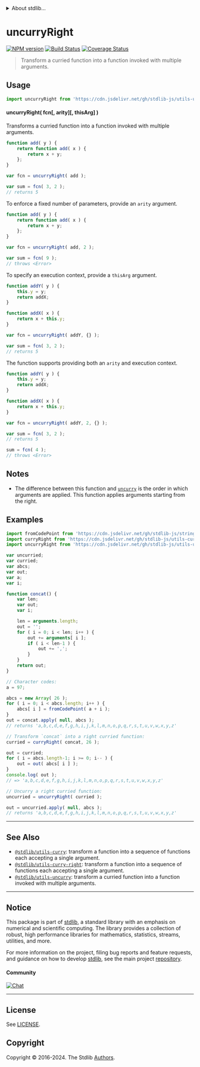 <!--

@license Apache-2.0

Copyright (c) 2018 The Stdlib Authors.

Licensed under the Apache License, Version 2.0 (the "License");
you may not use this file except in compliance with the License.
You may obtain a copy of the License at

   http://www.apache.org/licenses/LICENSE-2.0

Unless required by applicable law or agreed to in writing, software
distributed under the License is distributed on an "AS IS" BASIS,
WITHOUT WARRANTIES OR CONDITIONS OF ANY KIND, either express or implied.
See the License for the specific language governing permissions and
limitations under the License.

-->


<details>
  <summary>
    About stdlib...
  </summary>
  <p>We believe in a future in which the web is a preferred environment for numerical computation. To help realize this future, we've built stdlib. stdlib is a standard library, with an emphasis on numerical and scientific computation, written in JavaScript (and C) for execution in browsers and in Node.js.</p>
  <p>The library is fully decomposable, being architected in such a way that you can swap out and mix and match APIs and functionality to cater to your exact preferences and use cases.</p>
  <p>When you use stdlib, you can be absolutely certain that you are using the most thorough, rigorous, well-written, studied, documented, tested, measured, and high-quality code out there.</p>
  <p>To join us in bringing numerical computing to the web, get started by checking us out on <a href="https://github.com/stdlib-js/stdlib">GitHub</a>, and please consider <a href="https://opencollective.com/stdlib">financially supporting stdlib</a>. We greatly appreciate your continued support!</p>
</details>

# uncurryRight

[![NPM version][npm-image]][npm-url] [![Build Status][test-image]][test-url] [![Coverage Status][coverage-image]][coverage-url] <!-- [![dependencies][dependencies-image]][dependencies-url] -->

> Transform a curried function into a function invoked with multiple arguments.

<!-- Section to include introductory text. Make sure to keep an empty line after the intro `section` element and another before the `/section` close. -->

<section class="intro">

</section>

<!-- /.intro -->

<!-- Package usage documentation. -->



<section class="usage">

## Usage

```javascript
import uncurryRight from 'https://cdn.jsdelivr.net/gh/stdlib-js/utils-uncurry-right@deno/mod.js';
```

#### uncurryRight( fcn\[, arity]\[, thisArg] )

Transforms a curried function into a function invoked with multiple arguments.

<!-- eslint-disable no-restricted-syntax -->

```javascript
function add( y ) {
    return function add( x ) {
        return x + y;
    };
}

var fcn = uncurryRight( add );

var sum = fcn( 3, 2 );
// returns 5
```

To enforce a fixed number of parameters, provide an `arity` argument.

<!-- run throws: true -->

<!-- eslint-disable no-restricted-syntax -->

```javascript
function add( y ) {
    return function add( x ) {
        return x + y;
    };
}

var fcn = uncurryRight( add, 2 );

var sum = fcn( 9 );
// throws <Error>
```

To specify an execution context, provide a `thisArg` argument.

<!-- eslint-disable no-invalid-this -->

```javascript
function addY( y ) {
    this.y = y;
    return addX;
}

function addX( x ) {
    return x + this.y;
}

var fcn = uncurryRight( addY, {} );

var sum = fcn( 3, 2 );
// returns 5
```

The function supports providing both an `arity` and execution context.

<!-- run throws: true -->

<!-- eslint-disable no-invalid-this -->

```javascript
function addY( y ) {
    this.y = y;
    return addX;
}

function addX( x ) {
    return x + this.y;
}

var fcn = uncurryRight( addY, 2, {} );

var sum = fcn( 3, 2 );
// returns 5

sum = fcn( 4 );
// throws <Error>
```

</section>

<!-- /.usage -->

<!-- Package usage notes. Make sure to keep an empty line after the `section` element and another before the `/section` close. -->

<section class="notes">

## Notes

-   The difference between this function and [`uncurry`][@stdlib/utils/uncurry] is the order in which arguments are applied. This function applies arguments starting from the right.

</section>

<!-- /.notes -->

<!-- Package usage examples. -->

<section class="examples">

## Examples

<!-- eslint no-undef: "error" -->

```javascript
import fromCodePoint from 'https://cdn.jsdelivr.net/gh/stdlib-js/string-from-code-point@deno/mod.js';
import curryRight from 'https://cdn.jsdelivr.net/gh/stdlib-js/utils-curry-right@deno/mod.js';
import uncurryRight from 'https://cdn.jsdelivr.net/gh/stdlib-js/utils-uncurry-right@deno/mod.js';

var uncurried;
var curried;
var abcs;
var out;
var a;
var i;

function concat() {
    var len;
    var out;
    var i;

    len = arguments.length;
    out = '';
    for ( i = 0; i < len; i++ ) {
        out += arguments[ i ];
        if ( i < len-1 ) {
            out += ',';
        }
    }
    return out;
}

// Character codes:
a = 97;

abcs = new Array( 26 );
for ( i = 0; i < abcs.length; i++ ) {
    abcs[ i ] = fromCodePoint( a + i );
}
out = concat.apply( null, abcs );
// returns 'a,b,c,d,e,f,g,h,i,j,k,l,m,n,o,p,q,r,s,t,u,v,w,x,y,z'

// Transform `concat` into a right curried function:
curried = curryRight( concat, 26 );

out = curried;
for ( i = abcs.length-1; i >= 0; i-- ) {
    out = out( abcs[ i ] );
}
console.log( out );
// => 'a,b,c,d,e,f,g,h,i,j,k,l,m,n,o,p,q,r,s,t,u,v,w,x,y,z'

// Uncurry a right curried function:
uncurried = uncurryRight( curried );

out = uncurried.apply( null, abcs );
// returns 'a,b,c,d,e,f,g,h,i,j,k,l,m,n,o,p,q,r,s,t,u,v,w,x,y,z'
```

</section>

<!-- /.examples -->

<!-- Section to include cited references. If references are included, add a horizontal rule *before* the section. Make sure to keep an empty line after the `section` element and another before the `/section` close. -->

<section class="references">

</section>

<!-- /.references -->

<!-- Section for related `stdlib` packages. Do not manually edit this section, as it is automatically populated. -->

<section class="related">

* * *

## See Also

-   <span class="package-name">[`@stdlib/utils-curry`][@stdlib/utils/curry]</span><span class="delimiter">: </span><span class="description">transform a function into a sequence of functions each accepting a single argument.</span>
-   <span class="package-name">[`@stdlib/utils-curry-right`][@stdlib/utils/curry-right]</span><span class="delimiter">: </span><span class="description">transform a function into a sequence of functions each accepting a single argument.</span>
-   <span class="package-name">[`@stdlib/utils-uncurry`][@stdlib/utils/uncurry]</span><span class="delimiter">: </span><span class="description">transform a curried function into a function invoked with multiple arguments.</span>

</section>

<!-- /.related -->

<!-- Section for all links. Make sure to keep an empty line after the `section` element and another before the `/section` close. -->


<section class="main-repo" >

* * *

## Notice

This package is part of [stdlib][stdlib], a standard library with an emphasis on numerical and scientific computing. The library provides a collection of robust, high performance libraries for mathematics, statistics, streams, utilities, and more.

For more information on the project, filing bug reports and feature requests, and guidance on how to develop [stdlib][stdlib], see the main project [repository][stdlib].

#### Community

[![Chat][chat-image]][chat-url]

---

## License

See [LICENSE][stdlib-license].


## Copyright

Copyright &copy; 2016-2024. The Stdlib [Authors][stdlib-authors].

</section>

<!-- /.stdlib -->

<!-- Section for all links. Make sure to keep an empty line after the `section` element and another before the `/section` close. -->

<section class="links">

[npm-image]: http://img.shields.io/npm/v/@stdlib/utils-uncurry-right.svg
[npm-url]: https://npmjs.org/package/@stdlib/utils-uncurry-right

[test-image]: https://github.com/stdlib-js/utils-uncurry-right/actions/workflows/test.yml/badge.svg?branch=main
[test-url]: https://github.com/stdlib-js/utils-uncurry-right/actions/workflows/test.yml?query=branch:main

[coverage-image]: https://img.shields.io/codecov/c/github/stdlib-js/utils-uncurry-right/main.svg
[coverage-url]: https://codecov.io/github/stdlib-js/utils-uncurry-right?branch=main

<!--

[dependencies-image]: https://img.shields.io/david/stdlib-js/utils-uncurry-right.svg
[dependencies-url]: https://david-dm.org/stdlib-js/utils-uncurry-right/main

-->

[chat-image]: https://img.shields.io/gitter/room/stdlib-js/stdlib.svg
[chat-url]: https://app.gitter.im/#/room/#stdlib-js_stdlib:gitter.im

[stdlib]: https://github.com/stdlib-js/stdlib

[stdlib-authors]: https://github.com/stdlib-js/stdlib/graphs/contributors

[umd]: https://github.com/umdjs/umd
[es-module]: https://developer.mozilla.org/en-US/docs/Web/JavaScript/Guide/Modules

[deno-url]: https://github.com/stdlib-js/utils-uncurry-right/tree/deno
[deno-readme]: https://github.com/stdlib-js/utils-uncurry-right/blob/deno/README.md
[umd-url]: https://github.com/stdlib-js/utils-uncurry-right/tree/umd
[umd-readme]: https://github.com/stdlib-js/utils-uncurry-right/blob/umd/README.md
[esm-url]: https://github.com/stdlib-js/utils-uncurry-right/tree/esm
[esm-readme]: https://github.com/stdlib-js/utils-uncurry-right/blob/esm/README.md
[branches-url]: https://github.com/stdlib-js/utils-uncurry-right/blob/main/branches.md

[stdlib-license]: https://raw.githubusercontent.com/stdlib-js/utils-uncurry-right/main/LICENSE

<!-- <related-links> -->

[@stdlib/utils/curry]: https://github.com/stdlib-js/utils-curry/tree/deno

[@stdlib/utils/curry-right]: https://github.com/stdlib-js/utils-curry-right/tree/deno

[@stdlib/utils/uncurry]: https://github.com/stdlib-js/utils-uncurry/tree/deno

<!-- </related-links> -->

</section>

<!-- /.links -->
